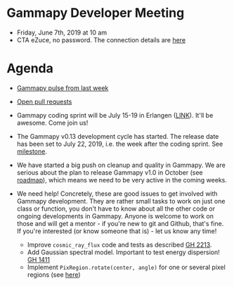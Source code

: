 # Gammapy Developer Meeting

* Friday, June 7th, 2019 at 10 am
* CTA eZuce, no password.  The connection details are [here](../ezuce.txt)

# Agenda

* [Gammapy pulse from last week](https://github.com/gammapy/gammapy/pulse)
* [Open pull requests](https://github.com/gammapy/gammapy/pulls)

* Gammapy coding sprint will be July 15-19 in Erlangen ([LINK](https://github.com/gammapy/gammapy-meetings/tree/master/coding-sprints/2019-07-Erlangen)). It'll be awesome. Come join us!
* The Gammapy v0.13 development cycle has started. The release date has been set to July 22, 2019, i.e. the week after the coding sprint. See [milestone](https://github.com/gammapy/gammapy/milestone/18).
* We have started a big push on cleanup and quality in Gammapy. We are serious about the plan to release Gammapy v1.0 in October (see [roadmap](https://docs.gammapy.org/0.12/development/pigs/pig-005.html#releases)), which means we need to be very active in the coming weeks.
* We need help! Concretely, these are good issues to get involved with Gammapy development. They are rather small tasks to work on just one class or function, you don't have to know about all the other code or ongoing developments in Gammapy. Anyone is welcome to work on those and will get a mentor - if you're new to git and Github, that's fine. If you're interested (or know someone that is) - let us know any time!
  * Improve `cosmic_ray_flux` code and tests as described [GH 2213](https://github.com/gammapy/gammapy/issues/2213#issuecomment-499435699).
  * Add Gaussian spectral model. Important to test energy dispersion! [GH 1411](https://github.com/gammapy/gammapy/issues/1411)
  * Implement `PixRegion.rotate(center, angle)` for one or several pixel regions (see [here](https://github.com/gammapy/gammapy/blob/d0e434645cc9275cf28a867a582b657568d4e472/docs/development/pigs/pig-010.rst#rotated-regions))
  
